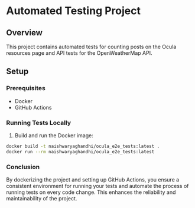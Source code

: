 # Automated Testing Project

## Overview

This project contains automated tests for counting posts on the Ocula resources page and API tests for the
OpenWeatherMap API.

## Setup

### Prerequisites

- Docker
- GitHub Actions

### Running Tests Locally

1. Build and run the Docker image:

```bash
docker build -t naishwaryaghandhi/ocula_e2e_tests:latest .
docker run --rm naishwaryaghandhi/ocula_e2e_tests:latest
```

### Conclusion

By dockerizing the project and setting up GitHub Actions, you ensure a consistent environment for running your tests and
automate the process of running tests on every code change. This enhances the reliability and maintainability of the
project.
